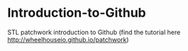 # Introduction-to-Github
STL patchwork introduction to Github (find the tutorial here http://wheelhouseio.github.io/patchwork)
